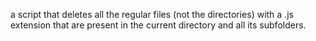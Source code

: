 a script that deletes all the regular files (not the directories) with a .js extension that are present in the current directory and all its subfolders.
